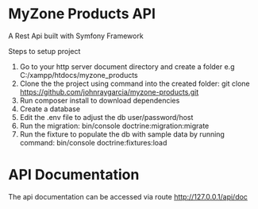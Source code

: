 # MyZone Products API
A Rest Api built with Symfony Framework

Steps to setup project
1. Go to your http server document directory and create a folder e.g C:/xampp/htdocs/myzone_products
2. Clone the the project using command into the created folder: 
  git clone https://github.com/johnraygarcia/myzone-products.git 
3. Run composer install to download dependencies
4. Create a database
5. Edit the .env file to adjust the db user/password/host
6. Run the migration: 
   bin/console doctrine:migration:migrate
7. Run the fixture to populate the db with sample data by running command: 
   bin/console doctrine:fixtures:load
   

# API Documentation
The api documentation can be accessed via route
http://127.0.0.1/api/doc


